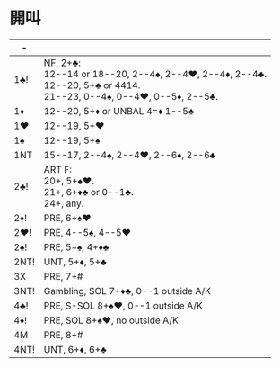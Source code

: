 # 開叫

|  -   |   |
|------|---|
| 1♣!  | NF, 2+♣:<div>12--14 or 18--20, 2--4♠, 2--4♥, 2--4♦, 2--4♣.</div><div>12--20, 5+♣ or 4414.</div><div>21--23, 0--4♠, 0--4♥, 0--5♦, 2--5♣.</div>
| 1♦   | 12--20, 5+♦ or UNBAL 4=♦ 1--5♣
| 1♥   | 12--19, 5+♥
| 1♠   | 12--19, 5+♠
| 1NT  | 15--17, 2--4♠, 2--4♥, 2--6♦, 2--6♣
| 2♣!  | ART F:<div>20+, 5+♠♥.</div><div>21+, 6+♦♣ or 0--1♣.</div><div>24+, any.</div>
| 2♦!  | PRE, 6+♠♥
| 2♥!  | PRE, 4--5♠, 4--5♥
| 2♠!  | PRE, 5=♠, 4+♦♣
| 2NT! | UNT, 5+♦, 5+♣
| 3X   | PRE, 7+#
| 3NT! | Gambling, SOL 7+♦♣, 0--1 outside A/K
| 4♣!  | PRE, S-SOL 8+♠♥, 0--1 outside A/K
| 4♦!  | PRE, SOL 8+♠♥, no outside A/K
| 4M   | PRE, 8+#
| 4NT! | UNT, 6+♦, 6+♣
